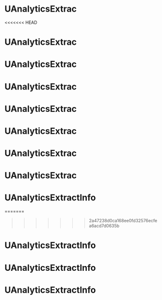 # UAnalyticsExtrac
<<<<<<< HEAD
# UAnalyticsExtrac
# UAnalyticsExtrac
# UAnalyticsExtrac
# UAnalyticsExtrac
# UAnalyticsExtrac
# UAnalyticsExtrac
# UAnalyticsExtrac
# UAnalyticsExtractInfo
=======
>>>>>>> 2a47238d0ca168ee0fd32576ecfea6acd7d0635b
# UAnalyticsExtractInfo
# UAnalyticsExtractInfo
# UAnalyticsExtractInfo
